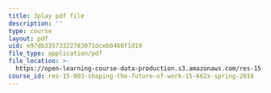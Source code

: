 ```yaml
---
title: 3play pdf file
description: ''
type: course
layout: pdf
uid: e97db33573322783071dceb0460f1d19
file_type: application/pdf
file_location: >-
  https://open-learning-course-data-production.s3.amazonaws.com/res-15-003-shaping-the-future-of-work-15-662x-spring-2016/e97db33573322783071dceb0460f1d19_C_akTI3vnHQ.pdf
course_id: res-15-003-shaping-the-future-of-work-15-662x-spring-2016
---
```

